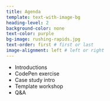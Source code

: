 ```yaml
---
title: Agenda
template: text-with-image-bg
heading-level: 2
background-color: none
text-color: purple
bg-image: rushing-rapids.jpg
text-order: first # first or last
image-alignment: left # left or right
---
```


- Introductions
- CodePen exercise
- Case study intro
- Template workshop
- Q&A
